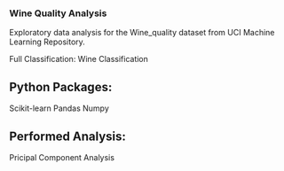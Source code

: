 
### Wine Quality Analysis
Exploratory data analysis for the Wine_quality dataset from UCI Machine Learning Repository.

Full Classification: Wine Classification

## Python Packages:
Scikit-learn
Pandas
Numpy
## Performed Analysis:
Pricipal Component Analysis
